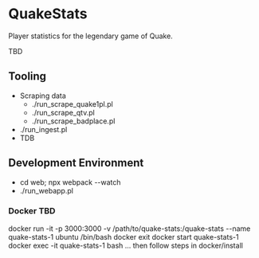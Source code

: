 # QuakeStats

Player statistics for the legendary game of Quake.

TBD

## Tooling

- Scraping data
  - ./run_scrape_quake1pl.pl
  - ./run_scrape_qtv.pl
  - ./run_scrape_badplace.pl
- ./run_ingest.pl
- TDB

## Development Environment

- cd web; npx webpack --watch
- ./run_webapp.pl


### Docker TBD

docker run -it -p 3000:3000 -v /path/to/quake-stats:/quake-stats --name quake-stats-1 ubuntu /bin/bash
docker exit
docker start quake-stats-1
docker exec -it quake-stats-1 bash
... then follow steps in docker/install

